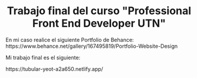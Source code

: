<h1 align="center">Trabajo final del curso "Professional Front End Developer UTN"</h1> 
En mi caso realice el siguiente Portfolio de Behance:
https://www.behance.net/gallery/167495819/Portfolio-Website-Design <br>

<p align=left" dir="auto">Mi trabajo final es el siguiente:</p>
https://tubular-yeot-a2a650.netlify.app/
